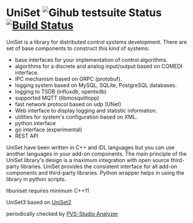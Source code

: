 UniSet ![Gihub testsuite Status](https://github.com/Etersoft/uniset3/actions/workflows/testsuite.yml/badge.svg) [![Build Status](https://travis-ci.org/Etersoft/uniset3.svg?branch=master)](https://travis-ci.org/Etersoft/uniset3)
======

UniSet is a library for distributed control systems development.
There are set of base components to construct this kind of systems:
* base interfaces for your implementation of control algorithms.
* algorithms for a discrete and analog input/output based on COMEDI interface.
* IPC mechanism based on GRPC (protobuf).
* logging system based on MySQL, SQLite, PostgreSQL databases.
* logging to TSDB (influxdb, opentsdb)
* supported MQTT (libmosquittopp)
* fast network protocol based on udp (UNet)
* Web interface to display logging and statistic information.
* utilities for system's configuration based on XML.
* python interface
* go interface (experimental)
* REST API

UniSet have been written in C++ and IDL languages but you can use another languages in your
add-on components. The main principle of the UniSet library's design is a maximum integration
with open source third-party libraries. UniSet provides the consistent interface for all
add-on components and third-party libraries. Python wrapper helps in using the library
in python scripts.

libuniset requires minimum C++11

UniSet3 based on [UniSet2](https://github.com/Etersoft/uniset2)

periodically checked by [PVS-Studio Analyzer](https://www.viva64.com/en/pvs-studio/)
